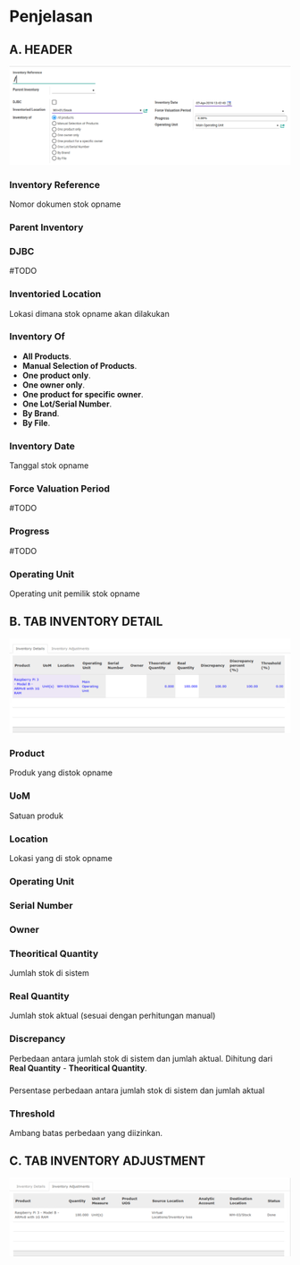 # Penjelasan

## <a name="header">A. HEADER</a>

![](../../img/inventory-adjustment/penjelasan-header.png)

### <a name="field-inventory-reference">Inventory Reference</a>

Nomor dokumen stok opname

### <a name="field-parent-inventory">Parent Inventory</a>

### <a name="field-djbc">DJBC</a>

#TODO

### <a name="field-location">Inventoried Location</a>

Lokasi dimana stok opname akan dilakukan

### <a name="field-inventory-of">Inventory Of</a>

* **All Products**.
* **Manual Selection of Products**.
* **One product only**.
* **One owner only**.
* **One product for specific owner**.
* **One Lot/Serial Number**.
* **By Brand**.
* **By File**.

### <a name="field-inventory-date">Inventory Date</a>

Tanggal stok opname

### <a name="field-force-valuation-period">Force Valuation Period</a>

#TODO

### <a name="field-progress">Progress</a>

#TODO

### <a name="field-operating-unit">Operating Unit</a>

Operating unit pemilik stok opname

## <a name="tab-inventory-detail">B. TAB INVENTORY DETAIL</a>

![](../../img/inventory-adjustment/penjelasan-tab-inventory-details.png)

### <a name="field-product">Product</a>

Produk yang distok opname

### <a name="field-uom">UoM</a>

Satuan produk

### <a name="field-location">Location</a>

Lokasi yang di stok opname

### <a name="field-operating-unit">Operating Unit</a>

### <a name="field-serial-number">Serial Number</a>

### <a name="field-owner">Owner</a>

### <a name="field-theoritical-quantity">Theoritical Quantity</a>

Jumlah stok di sistem

### <a name="field-real-quantity">Real Quantity</a>

Jumlah stok aktual (sesuai dengan perhitungan manual)

### <a name="field-discrepancy">Discrepancy</a>

Perbedaan antara jumlah stok di sistem dan jumlah aktual. Dihitung dari **Real Quantity** - **Theoritical Quantity**.

### <a name="field-discrepancy-percent">

Persentase perbedaan antara jumlah stok di sistem dan jumlah aktual

### <a name="field-threshold">Threshold</a>

Ambang batas perbedaan yang diizinkan.

## <a name="tab-inventory-adjustment">C. TAB INVENTORY ADJUSTMENT</a>

![](../../img/inventory-adjustment/penjelasan-tab-inventory-adjustment.png)
